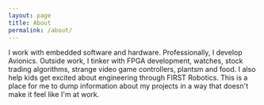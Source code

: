 ```yaml
---
layout: page
title: About
permalink: /about/
---
```


I work with embedded software and hardware.  Professionally, I develop Avionics.  Outside work, I tinker with FPGA development, watches, stock trading algorithms, strange video game controllers, plantsm and food.  I also help kids get excited about engineering through FIRST Robotics.  This is a place for me to dump information about my projects in a way that doesn't make it feel like I'm at work.
